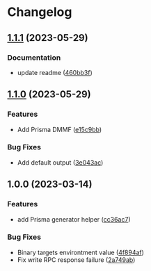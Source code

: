# Changelog

## [1.1.1](https://github.com/odroe/prisma-generator-helper/compare/v1.1.0...v1.1.1) (2023-05-29)


### Documentation

* update readme ([460bb3f](https://github.com/odroe/prisma-generator-helper/commit/460bb3f5a2b12d858f8333c76f156e1fc918f765))

## [1.1.0](https://github.com/odroe/prisma-generator-helper/compare/v1.0.0...v1.1.0) (2023-05-29)


### Features

* Add Prisma DMMF ([e15c9bb](https://github.com/odroe/prisma-generator-helper/commit/e15c9bb636904de325202387db2b140f54caa1c2))


### Bug Fixes

* Add default output ([3e043ac](https://github.com/odroe/prisma-generator-helper/commit/3e043acdc3d40135f1197e678134e90bdc0cde97))

## 1.0.0 (2023-03-14)


### Features

* add Prisma generator helper ([cc36ac7](https://github.com/odroe/prisma-generator-helper/commit/cc36ac7ca5ae8e3a6f275fe7fa44c3582356bfc6))


### Bug Fixes

* Binary targets environtment value ([4f894af](https://github.com/odroe/prisma-generator-helper/commit/4f894afe4c514d8d4beb705a6015e3900938982f))
* Fix write RPC response failure ([2a749ab](https://github.com/odroe/prisma-generator-helper/commit/2a749aba2653fd87174c3ee2fbbf6a29171bdce9))
